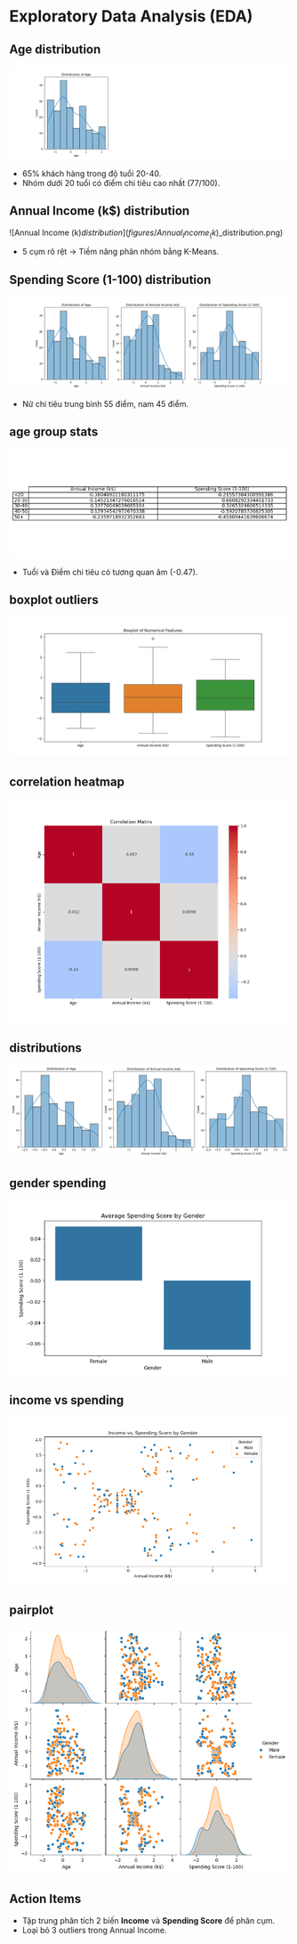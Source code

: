 # Exploratory Data Analysis (EDA)

## Age distribution
![Age distribution](figures/Age_distribution.png)
   - 65% khách hàng trong độ tuổi 20-40.
   - Nhóm dưới 20 tuổi có điểm chi tiêu cao nhất (77/100).
## Annual Income (k$) distribution
![Annual Income (k$) distribution](figures/Annual_Income_(k$)_distribution.png)
   - 5 cụm rõ rệt → Tiềm năng phân nhóm bằng K-Means.  
## Spending Score (1-100) distribution
![Spending Score (1-100) distribution](figures/Spending_Score_(1-100)_distribution.png)
   - Nữ chi tiêu trung bình 55 điểm, nam 45 điểm.
## age group stats
![age group stats](figures/age_group_stats.png)
   - Tuổi và Điểm chi tiêu có tương quan âm (-0.47).
## boxplot outliers
![boxplot outliers](figures/boxplot_outliers.png)

## correlation heatmap
![correlation heatmap](figures/correlation_heatmap.png)

## distributions
![distributions](figures/distributions.png)

## gender spending
![gender spending](figures/gender_spending.png)

## income vs spending
![income vs spending](figures/income_vs_spending.png)

## pairplot
![pairplot](figures/pairplot.png)


## Action Items
- Tập trung phân tích 2 biến **Income** và **Spending Score** để phân cụm.
- Loại bỏ 3 outliers trong Annual Income.